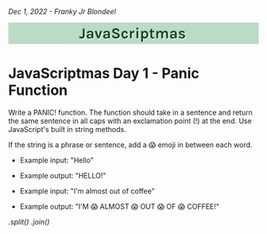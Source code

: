 *Dec 1, 2022 - Franky Jr Blondeel*

<p align="center">
<img alt="title" src="https://github.com/MrFranksJr/MrFranksJr/blob/main/assets/javascriptmas-2022/title.png">
</p>

# JavaScriptmas Day 1 - Panic Function

Write a PANIC! function. The function should take in a sentence and return the same
sentence in all caps with an exclamation point (!) at the end. Use JavaScript's
built in string methods. 

If the string is a phrase or sentence, add a 😱 emoji in between each word. 

* Example input: "Hello"
* Example output: "HELLO!"

* Example input: "I'm almost out of coffee"
* Example output: "I'M 😱 ALMOST 😱 OUT 😱 OF 😱 COFFEE!"

_.split() .join()_